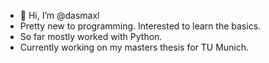 - 👋 Hi, I’m @dasmaxl
- Pretty new to programming. Interested to learn the basics.
- So far mostly worked with Python.
- Currently working on my masters thesis for TU Munich.

